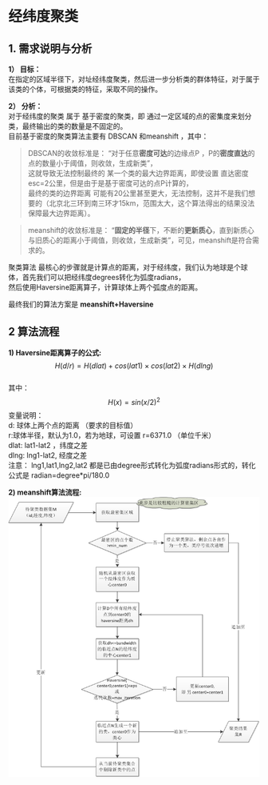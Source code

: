 #  经纬度聚类  
## 1. 需求说明与分析  
**1） 目标：**  
在指定的区域半径下，对址经纬度聚类，然后进一步分析类的群体特征，对于属于该类的个体，可根据类的特征，采取不同的操作。

**2） 分析：**  
对于经纬度的聚类 属于 基于密度的聚类，即 通过一定区域的点的密集度来划分类，最终输出的类的数量是不固定的。  
目前基于密度的聚类算法主要有 DBSCAN 和meanshift ，其中：  
  > DBSCAN的收敛标准是： “对于任意**密度可达**的边缘点P ，P的**密度直达**的点的数量小于阈值，则收敛，生成新类”，  
  这就导致无法控制最终的 某一个类的最大边界距离，即使设置 直达密度esc=2公里，但是由于是基于密度可达的点P计算的，  
  最终的类的边界距离 可能有20公里甚至更大，无法控制，这并不是我们想要的（北京北三环到南三环才15km，范围太大，这个算法得出的结果没法保障最大边界距离）。  
  
  > meanshift的收敛标准是： “**固定的半径**下，不断的**更新质心**，直到新质心与旧质心的距离小于阈值，则收敛，生成新类”，可见，meanshift是符合需求的。  
  
聚类算法 最核心的步骤就是计算点的距离，对于经纬度，我们认为地球是个球体，首先我们可以把经纬度degrees转化为弧度radians，  
然后使用Haversine距离算子，计算球体上两个弧度点的距离。   
  
最终我们的算法方案是  **meanshift+Haversine**  
  
## 2 算法流程  
**1) Haversine距离算子的公式:**    
$$  
H(d/r)=H(dlat)+cos(lat1)×cos(lat2)×H(dlng)    
$$  
其中：
$$  
H(x)=sin(x/2)^2  
$$ 
变量说明：    
d: 球体上两个点的距离 （要求的目标值）  
r:球体半径，默认为1.0，若为地球，可设置 r=6371.0 （单位千米）  
dlat: lat1-lat2 ，纬度之差  
dlng: lng1-lat2, 经度之差  
注意： lng1,lat1,lng2,lat2 都是已由degree形式转化为弧度radians形式的，转化公式是  radian=degree*pi/180.0  

**2) meanshift算法流程:**    
![算法流程](https://github.com/laura-zhang-cn/-Clustering-Algorithm/blob/master/images/meanshift_haversine%E7%AE%97%E6%B3%95%E6%B5%81%E7%A8%8B.png)  

